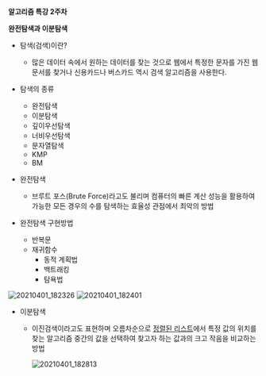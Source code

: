 **알고리즘 특강 2주차**

**완전탐색과 이분탐색**

- 탐색(검색)이란?  
  - 많은 데이터 속에서 원하는 데이터를 찾는 것으로 웹에서 특정한 문자를 가진 웹 문서를 찾거나 신용카드나 버스카드 역시 검색 알고리즘을 사용한다.

- 탐색의 종류
  - 완전탐색
  - 이분탐색
  - 깊이우선탐색
  - 너비우선탐색
  - 문자열탐색
  - KMP
  - BM

- 완전탐색
  - 브루트 포스(Brute Force)라고도 불리며 컴퓨터의 빠른 계산 성능을 활용하여 가능한 모든 경우의 수를 탐색하는 효율성 관점에서 최악의 방법
- 완전탐색 구현방법
  - 반복문
  - 재귀함수
    - 동적 계획법
    - 백트래킹
    - 탐욕법

![20210401_182326](https://user-images.githubusercontent.com/78403443/113273206-62707480-9317-11eb-9bb0-a86f86de6bf9.png)
![20210401_182401](https://user-images.githubusercontent.com/78403443/113273262-71efbd80-9317-11eb-9655-0acab1850b42.png)

- 이분탐색

  - 이진검색이라고도 표현하며 오름차순으로 <u>정렬된 리스트</u>에서 특정 값의 위치를 찾는 알고리즘
    중간의 값을 선택하여 찾고자 하는 값과의 크고 작음을 비교하는 방법

     ![20210401_182813](https://user-images.githubusercontent.com/78403443/113274019-2c7fc000-9318-11eb-89d6-309549b7ad65.png)


